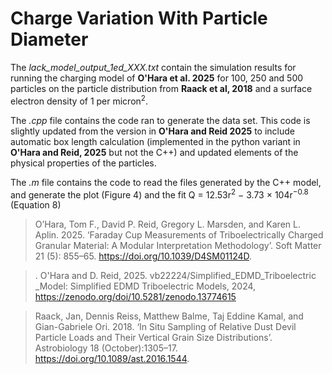 # Charge Variation With Particle Diameter

The *lack_model_output_1ed_XXX.txt* contain the simulation results for running the charging model of **O'Hara et al. 2025** for 100, 250 and 500 particles on the particle distribution from **Raack et al, 2018** and a surface electron density of 1 per micron<sup>2</sup>.

The _.cpp_ file contains the code ran to generate the data set. This code is slightly updated from the version in **O'Hara and Reid 2025** to include automatic box length calculation (implemented in the python variant in **O'Hara and Reid, 2025** but not the C++) and updated elements of the physical properties of the particles.

The _.m_ file contains the code to read the files generated by the C++ model, and generate the plot (Figure 4) and the fit Q = 12.53r<sup>2</sup> − 3.73 × 104r<sup>−0.8</sup> (Equation 8)

> O’Hara, Tom F., David P. Reid, Gregory L. Marsden, and Karen L. Aplin. 2025. ‘Faraday Cup Measurements of Triboelectrically Charged Granular Material: A Modular Interpretation Methodology’. Soft Matter 21 (5): 855–65. https://doi.org/10.1039/D4SM01124D.

>. O'Hara and D. Reid, 2025. vb22224/Simplified_EDMD_Triboelectric _Model: Simplified EDMD Triboelectric Models, 2024, https://zenodo.org/doi/10.5281/zenodo.13774615

> Raack, Jan, Dennis Reiss, Matthew Balme, Taj Eddine Kamal, and Gian-Gabriele Ori. 2018. ‘In Situ Sampling of Relative Dust Devil Particle Loads and Their Vertical Grain Size Distributions’. Astrobiology 18 (October):1305–17. https://doi.org/10.1089/ast.2016.1544.
